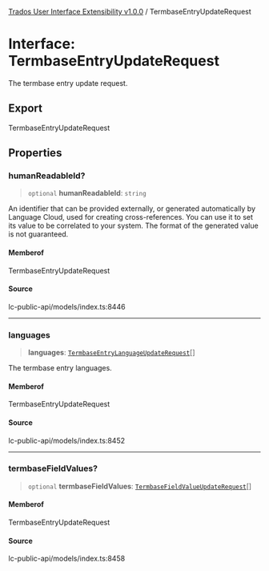 [Trados User Interface Extensibility v1.0.0](../wiki/globals) / TermbaseEntryUpdateRequest

# Interface: TermbaseEntryUpdateRequest

The termbase entry update request.

## Export

TermbaseEntryUpdateRequest

## Properties

### humanReadableId?

> `optional` **humanReadableId**: `string`

An identifier that can be provided externally, or generated automatically by Language Cloud, used for creating cross-references. You can use it to set its value to be correlated to your system. The format of the generated value is not guaranteed.

#### Memberof

TermbaseEntryUpdateRequest

#### Source

lc-public-api/models/index.ts:8446

***

### languages

> **languages**: [`TermbaseEntryLanguageUpdateRequest`](../wiki/Interface.TermbaseEntryLanguageUpdateRequest)[]

The termbase entry languages.

#### Memberof

TermbaseEntryUpdateRequest

#### Source

lc-public-api/models/index.ts:8452

***

### termbaseFieldValues?

> `optional` **termbaseFieldValues**: [`TermbaseFieldValueUpdateRequest`](../wiki/Interface.TermbaseFieldValueUpdateRequest)[]

#### Memberof

TermbaseEntryUpdateRequest

#### Source

lc-public-api/models/index.ts:8458
